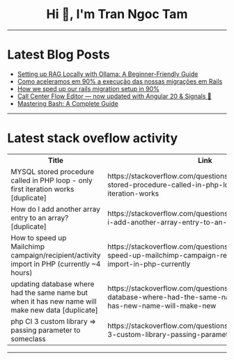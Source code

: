 <h1 align="center">Hi 👋, I'm Tran Ngoc Tam</h1>

---

# Latest Blog Posts 
<!-- BLOG-POST-LIST:START -->
- [Setting up RAG Locally with Ollama: A Beginner-Friendly Guide](https://dev.to/the_aayush_mishra/setting-up-rag-locally-with-ollama-a-beginner-friendly-guide-428m)
- [Como aceleramos em 90% a execução das nossas migrações em Rails](https://dev.to/v360/como-aceleramos-em-90-a-execucao-das-nossas-migracoes-em-rails-1kdn)
- [How we sped up our rails migration setup in 90%](https://dev.to/v360/how-we-sped-up-our-rails-migration-setup-in-90-8be)
- [Call Center Flow Editor — now updated with Angular 20 &amp; Signals 🚀](https://dev.to/shuzarevich/call-center-flow-editor-now-updated-with-angular-20-signals-56hh)
- [Mastering Bash: A Complete Guide](https://dev.to/mcheremnov/mastering-bash-a-complete-guide-1n8m)
<!-- BLOG-POST-LIST:END -->

---

# Latest stack oveflow activity
<table>
  <tr><th>Title</th><th>Link</th></tr>
  <!-- STACKOVERFLOW:START --><tr><td>MYSQL stored procedure called in PHP loop - only first iteration works [duplicate]</td><td>https://stackoverflow.com/questions/79754880/mysql-stored-procedure-called-in-php-loop-only-first-iteration-works</td></tr><tr><td>How do I add another array entry to an array? [duplicate]</td><td>https://stackoverflow.com/questions/79754717/how-do-i-add-another-array-entry-to-an-array</td></tr><tr><td>How to speed up Mailchimp campaign/recipient/activity import in PHP &lpar;currently ~4 hours&rpar;</td><td>https://stackoverflow.com/questions/79754656/how-to-speed-up-mailchimp-campaign-recipient-activity-import-in-php-currently</td></tr><tr><td>updating database where had the same name but when it has new name will make new data [duplicate]</td><td>https://stackoverflow.com/questions/79754307/updating-database-where-had-the-same-name-but-when-it-has-new-name-will-make-new</td></tr><tr><td>php CI 3 custom library =&gt; passing parameter to someclass</td><td>https://stackoverflow.com/questions/79754298/php-ci-3-custom-library-passing-parameter-to-someclass</td></tr><!-- STACKOVERFLOW:END -->
</table>

---


